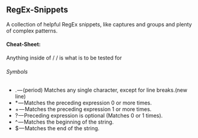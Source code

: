 ## RegEx-Snippets
A collection of helpful RegEx snippets, like captures and groups and plenty of complex patterns.

#### Cheat-Sheet:

Anything inside of / / is what is to be tested for	
###### Symbols
* . — (period) Matches any single character, except for line breaks.(new line)
* * — Matches the preceding expression 0 or more times.
* + — Matches the preceding expression 1 or more times.
* ? — Preceding expression is optional (Matches 0 or 1 times).
* ^ — Matches the beginning of the string.
* $ — Matches the end of the string.

